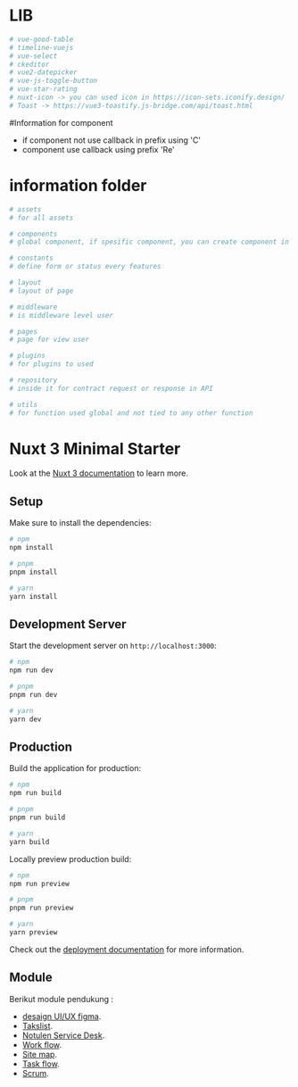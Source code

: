 # LIB

```bash
# vue-good-table
# timeline-vuejs
# vue-select
# ckeditor
# vue2-datepicker
# vue-js-toggle-button
# vue-star-rating
# nuxt-icon -> you can used icon in https://icon-sets.iconify.design/
# Toast -> https://vue3-toastify.js-bridge.com/api/toast.html
```

#Information for component
- if component not use callback in prefix using 'C'
- component use callback using prefix 'Re'

# information folder
```bash
# assets
# for all assets

# components
# global component, if spesific component, you can create component in the folder in every features

# constants
# define form or status every features

# layout
# layout of page

# middleware 
# is middleware level user

# pages
# page for view user

# plugins
# for plugins to used

# repository
# inside it for contract request or response in API

# utils
# for function used global and not tied to any other function 

```

# Nuxt 3 Minimal Starter

Look at the [Nuxt 3 documentation](https://nuxt.com/docs/getting-started/introduction) to learn more.

## Setup

Make sure to install the dependencies:

```bash
# npm
npm install

# pnpm
pnpm install

# yarn
yarn install
```

## Development Server

Start the development server on `http://localhost:3000`:

```bash
# npm
npm run dev

# pnpm
pnpm run dev

# yarn
yarn dev
```

## Production

Build the application for production:

```bash
# npm
npm run build

# pnpm
pnpm run build

# yarn
yarn build
```

Locally preview production build:

```bash
# npm
npm run preview

# pnpm
pnpm run preview

# yarn
yarn preview
```

Check out the [deployment documentation](https://nuxt.com/docs/getting-started/deployment) for more information.

## Module
Berikut module pendukung :

- [desaign UI/UX figma](https://www.figma.com/file/kBWXqIICxrL1k37Ux5D41o/Service-Desk?type=design&node-id=67%3A1761&mode=design&t=pdqOQt4Z6wUofmqE-1).
- [Takslist](https://docs.google.com/spreadsheets/d/102kWPZpRdSCV-nHPl-bTtqAkGXdDZ8Z4abZmqpQXlNY/edit#gid=0).
- [Notulen Service Desk](https://docs.google.com/document/d/1W6PlfBDx67vydH5bGJMZYD0FSO1m-gEtR4x02rtH2jg/edit).
- [Work flow](https://whimsical.com/work-flow-C761mdmTDVxexAB32Ch7yC).
- [Site map](https://whimsical.com/sitemap-XnoJmpWt1WD73URmebWDC2).
- [Task flow](https://whimsical.com/task-flow-XV3YRbqtUBTYPKaxnMFHHL).
- [Scrum](https://scrum.bpbatam.go.id).
